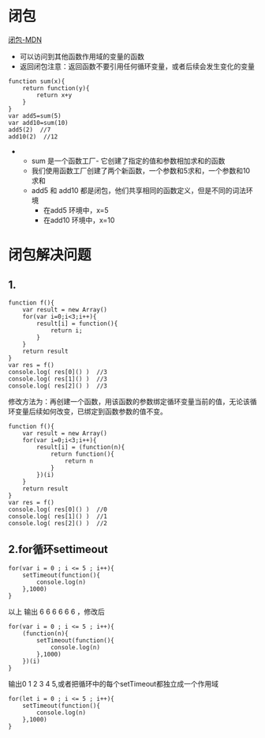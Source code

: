# 闭包
[闭包-MDN](https://developer.mozilla.org/zh-CN/docs/Web/JavaScript/Closures)
- 可以访问到其他函数作用域的变量的函数
- 返回闭包注意：返回函数不要引用任何循环变量，或者后续会发生变化的变量

```
function sum(x){
    return function(y){
        return x+y
    }
}
var add5=sum(5)
var add10=sum(10)
add5(2)  //7
add10(2)  //12
```
- 
    - sum 是一个函数工厂- 它创建了指定的值和参数相加求和的函数
    - 我们使用函数工厂创建了两个新函数，一个参数和5求和，一个参数和10求和
    - add5 和 add10 都是闭包，他们共享相同的函数定义，但是不同的词法环境
        - 在add5 环境中，x=5  
        - 在add10 环境中，x=10  
        
        

# 闭包解决问题 
## 1.
```
function f(){
    var result = new Array()
    for(var i=0;i<3;i++){
        result[i] = function(){
            return i;       
        }
    }
    return result
}
var res = f()
console.log( res[0]() )  //3
console.log( res[1]() )  //3
console.log( res[2]() )  //3
```
修改方法为：再创建一个函数，用该函数的参数绑定循环变量当前的值，无论该循环变量后续如何改变，已绑定到函数参数的值不变。
```
function f(){
    var result = new Array()
    for(var i=0;i<3;i++){
        result[i] = (function(n){
            return function(){
                return n
            }     
        })(i)
    }
    return result
}
var res = f()
console.log( res[0]() )  //0
console.log( res[1]() )  //1
console.log( res[2]() )  //2
```
## 2.for循环settimeout  
```
for(var i = 0 ; i <= 5 ; i++){
    setTimeout(function(){
        console.log(n)
    },1000)
}
```
以上 输出 6 6 6 6 6 6 ，修改后
```
for(var i = 0 ; i <= 5 ; i++){
    (function(n){
        setTimeout(function(){
            console.log(n)
        },1000)
    })(i)
}
```
输出0 1 2 3 4 5,或者把循环中的每个setTimeout都独立成一个作用域
```
for(let i = 0 ; i <= 5 ; i++){
    setTimeout(function(){
        console.log(n)
    },1000)
}
```